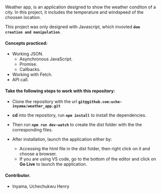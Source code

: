 Weather app, is an application designed to show the weather conditon of a city. In this project, it includes the temperature and windspeed of the choosen location.

This project was only designed with Javascript, which invovled **`dom creation and manipulation`**.

#### Concepts practiced:

- Working JSON.
  - Asynchronous JavaScript.
  - Promise.
  - Callbacks.
- Working with Fetch.
- API call.

#### Take the following steps to work with this repository:

- Clone the repository with the url **`git@github.com:uche-inyama/weather_app.git`**
- **cd** into the repository, run **`npm install`** to install the dependencies.

- Then run **`npm run dev-watch`** to create the dist folder with the the corresponding files.

- After installation, launch the application either by:
  - Accessing the html file in the dist folder, then right click on it and choose a browser.
  - If you are using VS code, go to the bottom of the editor and click on **Go Live** to launch the application.

#### Contributor.

- Inyama, Uchechukwu Henry
